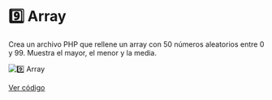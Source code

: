# 9️⃣ Array

Crea un archivo PHP que rellene un array con 50 números aleatorios entre 0 y 99. Muestra el mayor, el menor y la media.

![9️⃣ Array](ruta/a/la/imagen_array.jpg)

[Ver código](https://github.com/LoganNDE/Ejercicios-PHP/tree/main/1-Ejercicios/array/array.php)
